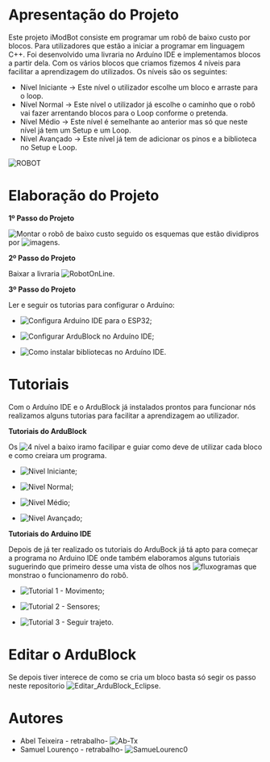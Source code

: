 
# Apresentação do Projeto 
Este projeto iModBot consiste em programar um robô de baixo custo por blocos. Para utilizadores que estão a iniciar a programar em linguagem C++.
Foi desenvolvido uma livraria no Arduíno IDE e implementamos blocos a partir dela. Com os vários blocos que criamos fizemos 4 níveis para facilitar a aprendizagem do utilizados. Os níveis são os seguintes:
 - Nível Iniciante -> Este nível o utilizador escolhe um bloco e arraste para o loop.
 - Nível Normal -> Este nível o utilizador já escolhe o caminho que o robô vai fazer arrentando blocos para o Loop conforme o pretenda.
 - Nível Médio -> Este nível é semelhante ao anterior mas só que neste nível já tem um Setup e um Loop.
 - Nível Avançado -> Este nível já tem de adicionar os pinos e a biblioteca no Setup e Loop.
    
![ROBOT](https://user-images.githubusercontent.com/61513539/82364254-f0e14d80-9a06-11ea-9d6f-fb408e07dd22.jpg)


# Elaboração do Projeto
**1º Passo do Projeto**

![Montar o robô](https://github.com/SamueLourenc0/Ardublock/tree/master/00%20_GUIA%20DE%20MONTAGEM) de baixo custo seguido os esquemas que estão dividipros por ![imagens.](https://github.com/SamueLourenc0/Ardublock/tree/master/00%20_GUIA%20DE%20MONTAGEM/Guia%20de%20montagem)

**2º Passo do Projeto** 
 
Baixar a livraria  ![RobotOnLine.](https://github.com/SamueLourenc0/Ardublock/tree/master/00%20_GUIA%20DE%20MONTAGEM/Guia%20de%20montagem)

**3º Passo do Projeto**

Ler e seguir os tutorias para configurar o Arduíno:
 - ![Configura Arduíno IDE para o ESP32;](https://github.com/SamueLourenc0/Ardublock/tree/master/02_TUTORIALS/1.Configura_Arduino_IDE_para_o_ESP32)

 - ![Configurar ArduBlock no Arduíno IDE;](https://github.com/SamueLourenc0/Ardublock/tree/master/02_TUTORIALS/2.Configurar_ArduBlock_no_Arduino)

 - ![Como instalar bibliotecas no Arduíno IDE.](https://github.com/SamueLourenc0/Ardublock/tree/master/02_TUTORIALS/3.Como%20instalar%20bibliotecas%20no%20Arduino%20IDE%20-%20Tutorial)

# Tutoriais 

Com o Arduíno IDE e o ArduBlock já instalados prontos para funcionar nós realizamos alguns tutorias para facilitar a aprendizagem ao utilizador.

**Tutoriais do ArduBlock**

Os ![4 nível](https://github.com/SamueLourenc0/Ardublock/tree/master/02_TUTORIALS/4.Tuturiais%20para%20o%20ArduBlock) a baixo iramo facilipar e guiar como deve de utilizar cada bloco e como creiara um programa.

- ![Nivel Iniciante;](https://github.com/SamueLourenc0/Ardublock/tree/master/02_TUTORIALS/4.Tuturiais%20para%20o%20ArduBlock/Tutorial%201%20-%20Nivel%20iniciante)

- ![Nivel Normal;](https://github.com/SamueLourenc0/Ardublock/tree/master/02_TUTORIALS/4.Tuturiais%20para%20o%20ArduBlock/Tutorial%202%20-%20N%C3%ADvel%20Normal)

- ![Nivel Médio;](https://github.com/SamueLourenc0/Ardublock/tree/master/02_TUTORIALS/4.Tuturiais%20para%20o%20ArduBlock/Tutorial%203%20-%20N%C3%ADvel%20M%C3%A9dio)

- ![Nivel Avançado;](https://github.com/SamueLourenc0/Ardublock/tree/master/02_TUTORIALS/4.Tuturiais%20para%20o%20ArduBlock/Tutorial%204%20-%20N%C3%ADvel%20Avan%C3%A7ado)

**Tutoriais do Arduino IDE**

Depois de já ter realizado os tutoriais do ArduBock já tá apto para começar a programa no Arduino IDE onde também elaboramos alguns tutoriais suguerindo que primeiro desse uma vista de olhos nos ![fluxogramas](https://github.com/SamueLourenc0/Ardublock/tree/master/02_TUTORIALS/5.Tutoriais%20para%20Arduino%20IDE/Recursos%20usados%20para%20elabora%C3%A7%C3%A3o%20dos%20tutoriais) que monstrao o funcionamenro do robô. 

- ![Tutorial 1 - Movimento;](https://github.com/SamueLourenc0/Ardublock/tree/master/02_TUTORIALS/5.Tutoriais%20para%20Arduino%20IDE/Tutorial%201%20-%20Movimento)

- ![Tutorial 2 - Sensores;](https://github.com/SamueLourenc0/Ardublock/tree/master/02_TUTORIALS/5.Tutoriais%20para%20Arduino%20IDE/Tutorial%202%20-%20Sensores)

- ![Tutorial 3 - Seguir trajeto.](https://github.com/SamueLourenc0/Ardublock/tree/master/02_TUTORIALS/5.Tutoriais%20para%20Arduino%20IDE/Tutorial%203%20-%20Seguir%20trajeto)

# Editar o ArduBlock

Se depois tiver interece de como se cria um bloco basta só segir os passo neste repositorio ![Editar_ArduBlock_Eclipse.](https://github.com/SamueLourenc0/Editar_ArduBlock_Eclipse)

# Autores
 
 - Abel Teixeira   - retrabalho- ![Ab-Tx](https://github.com/Ab-Tx)
 - Samuel Lourenço - retrabalho- ![SamueLourenc0](https://github.com/SamueLourenc0)
